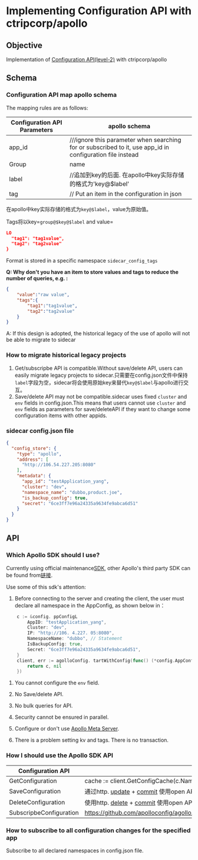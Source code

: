 # Implementing Configuration API with ctripcorp/apollo

## Objective

Implementation of [Configuration API(level-2)](https://github.com/dapr/dapr/issues/2988) with ctripcorp/apollo

## Schema

### Configuration API map apollo schema

The mapping rules are as follows:

| Configuration API Parameters | apollo schema                                                                                                                  |
| ---------------------------- | ------------------------------------------------------------------------------------------------------------------------------ |
| app_id  | ///ignore this parameter when searching for or subscribed to it, use app_id in configuration file instead |
| Group                        | name                                                                                                                           |
| label                        | //追加到key的后面. 在apollo中key实际存储的格式为'key@$label'                                                      |
| tag                          | // Put an item in the configuration in json                                                                                    |

在apollo中key实际存储的格式为`key@$label`，value为原始值。

Tags将以key=`group@$key@$label` and value=

```json
LO
  "tag1": "tag1value",
  "tag2": "tag2value"
}
```

Format is stored in a specific namespace `sidecar_config_tags`

**Q: Why don't you have an item to store values and tags to reduce the number of queries, e.g. :**

```json
{
    "value":"raw value",
    "tags":{
        "tag1":"tag1value",
        "tag2":"tag2value"
    }
}
```

A: If this design is adopted, the historical legacy of the use of apollo will not be able to migrate to sidecar

### How to migrate historical legacy projects

1. Get/subscripbe API is compatible.Without save/delete API, users can easily migrate legacy projects to sidecar.只需要在config.json文件中保持`label`字段为空，sidecar将会使用原始key来替代`key@$label`与apollo进行交互。
2. Save/delete API may not be compatible.sidecar uses fixed `cluster` and `env` fields in config.json.This means that users cannot use `cluster` and `env` fields as parameters for save/deleteAPI if they want to change some configuration items with other appids.

### sidecar config.json file

```json
{
  "config_store": {
    "type": "apollo",
    "address": [
      "http://106.54.227.205:8080"
    ],
    "metadata": {
      "app_id": "testApplication_yang",
      "cluster": "dev",
      "namespace_name": "dubbo,product.joe",
      "is_backup_config": true,
      "secret": "6ce3ff7e96a24335a9634fe9abca6d51"
    }
  }
}
```

## API

### Which Apollo SDK should I use?

Currently using official maintenance[SDK](https://github.com/apolloconfig/agollo), other Apollo's third party SDK can be found from[链接](https://www.apolloconfig.com/#/usage/third-party-sdks-user-guide).

Use some of this sdk's attention:

1. Before connecting to the server and creating the client, the user must declare all namespace in the AppConfig, as shown below in：

```go
	c := &config. ppConfigL
		AppID: "testApplication_yang",
		Cluster: "dev",
		IP: "http://106. 4.227. 05:8080",
		NamespaceName: "dubbo", // Statement
		IsBackupConfig: true,
		Secret: "6ce3ff7e96a24335a9634fe9abca6d51",
	}
	client, err := agolloConfig. tartWithConfig(func() (*config.AppConfig, error) {
		return c, nil
	})
```

1. You cannot configure the `env` field.

2. No Save/delete API.

3. No bulk queries for API.

4. Security cannot be ensured in parallel.

5. Configure or don't use [Apollo Meta Server](https://www.apollocconfig.com/#/usage/java-sdk-user-guide?id=_122-apollo-meta-server).

6. There is a problem setting kv and tags. There is no transaction.

### How I should use the Apollo SDK API

| Configuration API       | apollo sdk API                                                                                                                                                                                                                                                                                                             |
| ----------------------- | -------------------------------------------------------------------------------------------------------------------------------------------------------------------------------------------------------------------------------------------------------------------------------------------------------------------------- |
| GetConfiguration        | cache := client.GetConfigCache(c.NamespaceName)value,_:= client.Get("key")                                                                                                      |
| SaveConfiguration       | 通过http. [update](https://www.apolloconfig.com/#/zh/usage/apollo-open-api-platform?id=_3211-%e4%bf%ae%e6%94%b9%e9%85%8d%e7%bd%ae%e6%8e%a5%e5%8f%a3) + [commit](https://www.apolloconfig.com/#/zh/usage/apollo-open-api-platform?id=_3213-%e5%8f%91%e5%b8%83%e9%85%8d%e7%bd%ae%e6%8e%a5%e5%8f%a3) 使用open API |
| DeleteConfiguration     | 使用http. [delete](https://www.apolloconfig.com/#/zh/usage/apollo-open-api-platform?id=_3212-%e5%88%a0%e9%99%a4%e9%85%8d%e7%bd%ae%e6%8e%a5%e5%8f%a3) + [commit](https://www.apolloconfig.com/#/zh/usage/apollo-open-api-platform?id=_3213-%e5%8f%91%e5%b8%83%e9%85%8d%e7%bd%ae%e6%8e%a5%e5%8f%a3) 使用open API |
| SubscripbeConfiguration | https://github.com/apolloconfig/agollo/wiki/%E7%9B%91%E5%90%AC%E5%8F%98%E6%9B%B4%E4%BA%8B%E4%BB%B6                                                                                                                                                                                         |

### How to subscribe to all configuration changes for the specified app

Subscribe to all declared namespaces in config.json file.
